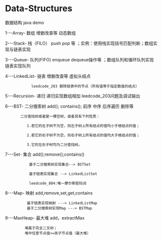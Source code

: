 # Data-Structures
数据结构 java demo


1---Array- 数组 增删改查等 动态数组

2---Stack- 栈（FILO） push pop 等 ；实例：使用栈实现括号匹配判断；数组实现与链表实现 

3---Queue- 队列(FIFO) enqueue dequeue操作等 ；数组队列和循环队列实现 链表实现队列

4---LinkedList- 链表   增删改查等 虚拟头结点  
                
                leedcode_203 删除链表中的节点（所有值等于指定数值的结点）

5---Recursion- 递归   递归实现数组相加 leedcode_203问题及调试输出

6---BST- 二分搜索树  add(); contains(); 前序 中序 后序遍历  删除等 

           二分查找树或者是一棵空树，或者具有下列性质：

              1.若它的左子树不为空，则左子树上所有结点的值均小于根结点的值；

              2.若它的右子树不为空，则右子树上所有结点的值均大于根结点的值；

              3.它的左右子树均为二分查找树。

7---Set- 集合  add();remove();contains()

               基于二分搜索树实现集合--> BSTSet
               
               基于链表实现集合 --> LinkedListSet
               
               leedcode_804:唯一摩尔斯密码词
              
              
8---Map- 映射 add,remove,set,get,contains
              
              基于链表实现映射 ---> LinkedListMap
              基于二分搜索树实现Map ---> BSTMap
             
9---MaxHeap- 最大堆 add，extractMax
             
             堆属于完全二叉树；
             堆中任意节点值>=孩子节点值（最大堆）              
